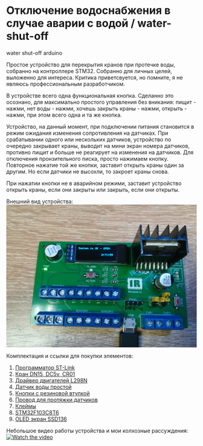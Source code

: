 # Отключение водоснабжения в случае аварии с водой / water-shut-off
water shut-off arduino

Простое устройство для перекрытия кранов при протечке воды, собранно на контроллере STM32. Собранно для личных целей, выложенно для интереса. Критика приветсвуется, но помните, я не являюсь профессиональным разработчиком.

В устройстве всего одна функциональная кнопка. Сделанно это осознано, для максимально простого управления без вникания: пищит - нажми, нет воды - нажми, хочешь закрыть краны - нажми, открыть - нажми, при этом всего одна и та же кнопка.

Устройство, на данный момент, при подключении питания становится в режим ожидания изменения сопротивления на датчиках. При срабатывании одного или нескольких датчиков, устройство по очередно закрывает краны, выводит на мини экран номера датчиков, противно пищит и больше не реагирует на изменения на датчиков.
Для отключения пронзительного писка, просто нажимаем кнопку. Повторное нажатие той же кнопки, заставит открыть краны один за другим. Но если датчики не высохли, то закроет краны снова.

При нажатии кнопки не в аварийном режими, заставит устройство открыть краны, если они закрыты или закрыть, если они открыты.

Внешний вид устройства:
<img src="files/IMG_20230620_155028.jpg" alt="Внешний вид платы" width="auto" height="auto" align="top">

Комплектация и ссылки для покупки элементов:
1. [Программатор ST-Link](https://aliexpress.ru/item/32792513237.html?spm=a2g0o.order_list.order_list_main.611.5f1218029YgoDx&gatewayAdapt=glo2rus&sku_id=10000015042616724)
2. [Кран DN15, DC5v, CR01](https://aliexpress.ru/item/32821745380.html?spm=a2g0o.order_list.order_list_main.551.5f1218029YgoDx&gatewayAdapt=glo2rus&sku_id=64817703153)
3. [Драйвер двигателей L298N](https://aliexpress.ru/item/1005001621936295.html?spm=a2g0o.order_list.order_list_main.546.5f1218029YgoDx&gatewayAdapt=glo2rus&sku_id=12000016846765674)
4. [Датчик воды простой](https://aliexpress.ru/item/1005002741992952.html?spm=a2g0o.order_list.order_list_main.541.5f1218029YgoDx&gatewayAdapt=glo2rus&sku_id=12000021933922893)
5. [Кнопки с резиновой втулкой](https://aliexpress.ru/item/32673733924.html?spm=a2g0o.order_list.order_list_main.401.5f1218029YgoDx&gatewayAdapt=glo2rus&sku_id=60207872197)
6. [Провод для протяжки датчиков](https://aliexpress.ru/item/1005001568848822.html?spm=a2g0o.order_list.order_list_main.11.5f1218029YgoDx&gatewayAdapt=glo2rus&sku_id=12000030369248110)
7. [Клеймы](https://aliexpress.ru/item/1005003556955422.html?spm=a2g0o.order_list.order_list_main.76.5f1218029YgoDx&gatewayAdapt=glo2rus&sku_id=12000026274837539)
8. [STM32F103C8T6](https://aliexpress.ru/item/1005003038641885.html?spm=a2g0o.order_list.order_list_main.141.5f1218029YgoDx&gatewayAdapt=glo2rus&sku_id=12000023380646279)
9. [OLED экран SSD136](https://aliexpress.ru/item/1005004224962425.html?spm=a2g0o.order_list.order_list_main.136.5f1218029YgoDx&gatewayAdapt=glo2rus&sku_id=12000028455423552)
    



Небольшое видео работы устройства и мои колхозные рассуждения:
[![Watch the video](https://raw.githubusercontent.com/shliamb/water-shut-off/main/files/video.png)](https://www.youtube.com/embed/kJl_R9npxQE?si=utTMXmJ6Z3xOJjf_)






